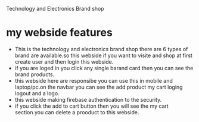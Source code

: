 Technology and Electronics Brand shop
# my webside features
- This is the technology and electronics brand shop there are 6 types of brand are available.so this webside if you want to visite and shop at first create user and then login this webside.
- if you are loged in you click any single barand card then you can see the brand products.
- this webside here are responsibe you can use this in mobile and laptop/pc.on the navbar you can see the add product my cart loging logout and a logo.
- this webside making firebase authentication to the security.
- if you click the add to cart button then you will see the my cart section.you can delete a prooduct to this webside.